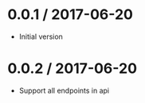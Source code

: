 
0.0.1 / 2017-06-20
==================

  * Initial version

0.0.2 / 2017-06-20
==================

  * Support all endpoints in api
